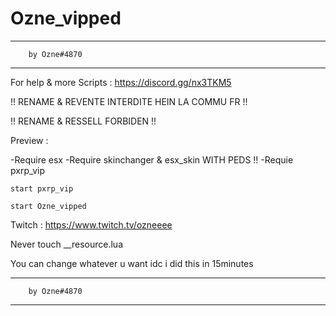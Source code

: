 # Ozne_vipped


------------------------------------------------
		by Ozne#4870
------------------------------------------------

For help & more Scripts : https://discord.gg/nx3TKM5

!! RENAME & REVENTE INTERDITE HEIN LA COMMU FR !!

!! RENAME & RESSELL FORBIDEN !!

Preview :

-Require esx 
-Require skinchanger & esx_skin WITH PEDS !!
-Requie pxrp_vip

``start pxrp_vip``

``start Ozne_vipped``

Twitch : https://www.twitch.tv/ozneeee

Never touch __resource.lua

You can change whatever u want idc i did this in 15minutes

------------------------------------------------
		by Ozne#4870
------------------------------------------------
